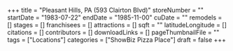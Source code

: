 +++
title = "Pleasant Hills, PA (593 Clairton Blvd)"
storeNumber = ""
startDate = "1983-07-22"
endDate = "1985-11-00"
cuDate = ""
remodels = []
stages = []
franchisees = []
attractions = []
sqft = ""
latitudeLongitude = []
citations = []
contributors = []
downloadLinks = []
pageThumbnailFile = ""
tags = ["Locations"]
categories = ["ShowBiz Pizza Place"]
draft = false
+++
